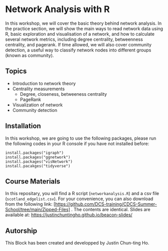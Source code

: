 # Network Analysis with R

In this workshop, we will cover the basic theory behind network analysis. In the practice section, we will show the main ways to read network data using R, basic exploration and visualisation of a network, and how to calculate several network metrics, including degree centrality, betweenness centrality, and pagerank. If time allowed, we will also cover community detection, a useful way to classify network nodes into different groups (known as community).

## Topics
* Introduction to network theory
* Centrality measurements
    * Degree, closeness, betweeness centrality
    * PageRank
* Visualization of network
* Community detection


## Installation
In this workshop, we are going to use the following packages, please run the following codes in your R console if you have not installed before:
```
install.packages("igraph")
install.packages("ggnetwork")
install.packages("visNetwork")
install.pacakges("tidyverse")
```

## Course Materials
In this repositary, you will find a R script (`networkanalysis.R`) and a csv file (`scotland_edgelist.csv`). For your convenience, you can also download from the following link: [https://github.com/DCS-training/CDCS-Summer-School/tree/main/Zipped-Files] . The contents are identical. Slides are available at: https://justinchuntingho.github.io/beacon-slides/

## Autorship
This Block has been created and developped by Justin Chun-ting Ho. 
